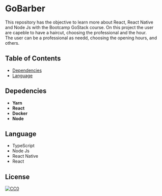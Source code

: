# GoBarber

This repository has the objective to learn more about React, React Native and Node Js with the Bootcamp GoStack course. On this project the user are capeble to 
have a haircut, choosing the professional and the hour. <br />
The user can be a professional as needd, choosing the opening hours, and others.

## Table of Contents
 - [Dependencies](#Dependencies)
 - [Language](#Language)

## Depedencies

 - **Yarn**
 - **React**
 - **Docker**
 - **Node**

## Language

- TypeScript
- Node Js
- React Native
- React

## License

[![CC0](https://licensebuttons.net/p/zero/1.0/88x31.png)](https://creativecommons.org/publicdomain/zero/1.0/)